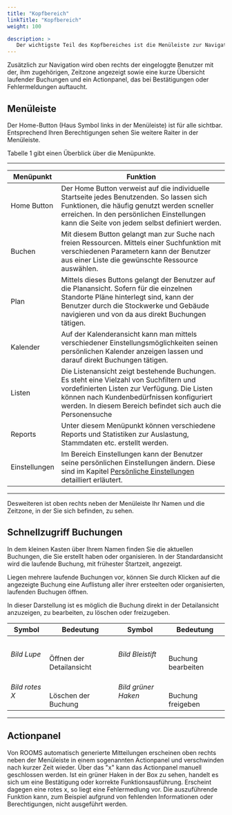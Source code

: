 ```yaml
---
title: "Kopfbereich"
linkTitle: "Kopfbereich"
weight: 100

description: >
   Der wichtigste Teil des Kopfbereiches ist die Menüleiste zur Navigation durch die Applikation. In diesem Kapitel erhalten Sie eine kurze Beschreibung zu jedem der Menüpunkte. Sowie weiterer aufgeführter Informationen.
---
```

Zusätzlich zur Navigation wird oben rechts der eingeloggte Benutzer mit der, ihm zugehörigen, Zeitzone angezeigt sowie eine kurze Übersicht laufender Buchungen und ein Actionpanel, das bei Bestätigungen oder Fehlermeldungen auftaucht.

## Menüleiste
Der Home-Button (Haus Symbol links in der Menüleiste) ist für alle sichtbar. Entsprechend Ihren Berechtigungen sehen Sie weitere Raiter in der Menüleiste. 

<!-- Bild Kopfbereich mit Home Button, Menüleiste, Username, entsprechende Zeitzone und laufender Buchung -->

<!-- Bild Kopfbereich_beschriftet_ohneReservation -->

Tabelle 1 gibt einen Überblick über die Menüpunkte.

---
|Menüpunkt|Funktion|
|---|---|
|Home Button|Der Home Button verweist auf die individuelle Startseite jedes Benutzenden. So lassen sich Funktionen, die häufig genutzt werden scneller erreichen. In den persönlichen Einstellungen kann die Seite von jedem selbst definiert werden.|
|Buchen|Mit diesem Button gelangt man zur Suche nach freien Ressourcen. Mittels einer Suchfunktion mit verschiedenen Parametern kann der Benutzer aus einer Liste die gewünschte Ressource auswählen.|
|Plan|Mittels dieses Buttons gelangt der Benutzer auf die Planansicht. Sofern für die einzelnen Standorte Pläne hinterlegt sind, kann der Benutzer durch die Stockwerke und Gebäude navigieren und von da aus direkt Buchungen tätigen.|
|Kalender|Auf der Kalenderansicht kann man mittels verschiedener Einstellungsmöglichkeiten seinen persönlichen Kalender anzeigen lassen und darauf direkt Buchungen tätigen.|
|Listen|Die Listenansicht zeigt bestehende Buchungen. Es steht eine Vielzahl von Suchfiltern und vordefinierten Listen zur Verfügung. Die Listen können nach Kundenbedürfnissen konfiguriert werden. In diesem Bereich befindet sich auch die Personensuche |
|Reports|Unter diesem Menüpunkt können verschiedene Reports und Statistiken zur Auslastung, Stammdaten etc. erstellt werden. |
|Einstellungen|Im Bereich Einstellungen kann der Benutzer seine persönlichen Einstellungen ändern. Diese sind im Kapitel [Persönliche Einstellungen](/Einstellungen/PersönlicheEinstellungen) detailliert erläutert.|
---

Desweiteren ist oben rechts neben der Menüleiste Ihr Namen und die Zeitzone, in der Sie sich befinden, zu sehen.

## Schnellzugriff Buchungen

In dem kleinen Kasten über Ihrem Namen finden Sie die aktuellen Buchungen, die Sie erstellt haben oder organisieren. In der Standardansicht wird die laufende Buchung, mit frühester Startzeit, angezeigt.

<!-- Bild Kopfbereich mit Buchung beschriftet -->

Liegen mehrere laufende Buchungen vor, können Sie durch Klicken auf die angezeigte Buchung eine Auflistung aller ihrer ersteelten oder organisierten, laufenden Buchugen öffnen. 

<!-- Bild Schnellzugriff Buchungen -->

In dieser Darstellung ist es möglich die Buchung direkt in der Detailansicht anzuzeigen, zu bearbeiten, zu löschen oder freizugeben. 

|Symbol|Bedeutung|Symbol|Bedeutung|
|---|---|---|---|
|_Bild Lupe_|<br> <br> Öffnen der Detailansicht|_Bild Bleistift_|<br> <br> Buchung bearbeiten|
|_Bild rotes X_|<br> <br> Löschen der Buchung|_Bild grüner Haken_|<br> <br> Buchung freigeben|
---

## Actionpanel

Von ROOMS automatisch generierte Mitteilungen erscheinen oben rechts neben der Menüleiste in einem sogenannten Actionpanel und verschwinden nach kurzer Zeit wieder. Über das "x" kann das Actionpanel manuell geschlossen werden.
Ist ein grüner Haken in der Box zu sehen, handelt es sich um eine Bestätigung oder korrekte Funktionsausführung. Erscheint dagegen eine rotes x, so liegt eine Fehlermedlung vor. Die auszuführende Funktion kann, zum Beispiel aufgrund von fehlenden Informationen oder Berechtigungen, nicht ausgeführt werden.

<!-- Bild Infobox beschriftet -->
<br>
